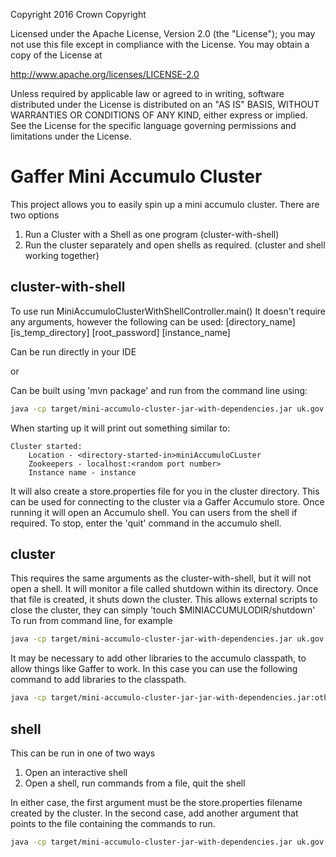 Copyright 2016 Crown Copyright

Licensed under the Apache License, Version 2.0 (the "License");
you may not use this file except in compliance with the License.
You may obtain a copy of the License at

  http://www.apache.org/licenses/LICENSE-2.0

Unless required by applicable law or agreed to in writing, software
distributed under the License is distributed on an "AS IS" BASIS,
WITHOUT WARRANTIES OR CONDITIONS OF ANY KIND, either express or implied.
See the License for the specific language governing permissions and
limitations under the License.

Gaffer Mini Accumulo Cluster
============================

This project allows you to easily spin up a mini accumulo cluster. There are two options
1. Run a Cluster with a Shell as one program (cluster-with-shell)
2. Run the cluster separately and open shells as required. (cluster and shell working together)

cluster-with-shell
------------------

To use run MiniAccumuloClusterWithShellController.main() It doesn't require any arguments, however the following can be used: [directory_name] [is_temp_directory] [root_password] [instance_name]

Can be run directly in your IDE

or

Can be built using 'mvn package' and run from the command line using:
```bash
java -cp target/mini-accumulo-cluster-jar-with-dependencies.jar uk.gov.gchq.gaffer.miniaccumulocluster.MiniAccumuloClusterWithShellController
```

When starting up it will print out something similar to:

```
Cluster started:
    Location - <directory-started-in>miniAccumuloCLuster
    Zookeepers - localhost:<random port number>
    Instance name - instance
```

It will also create a store.properties file for you in the cluster directory. This can be used for connecting to the cluster via a Gaffer Accumulo store.
Once running it will open an Accumulo shell. You can users from the shell if required.
To stop, enter the 'quit' command in the accumulo shell.

cluster
-------

This requires the same arguments as the cluster-with-shell, but it will not open a shell. It will monitor a file called shutdown within its directory. Once that file is created, it shuts down the cluster. This allows external scripts to close the cluster, they can simply 'touch $MINIACCUMULODIR/shutdown'
To run from command line, for example

```bash
java -cp target/mini-accumulo-cluster-jar-with-dependencies.jar uk.gov.gchq.gaffer.miniaccumulocluster.MiniAccumuloClusterController ~/miniAccumuloCluster false password instance
```

It may be necessary to add other libraries to the accumulo classpath, to allow things like Gaffer to work. In this case you can use the following command to add libraries to the classpath.
```bash
java -cp target/mini-accumulo-cluster-jar-jar-with-dependencies.jar:otherFile1.jar:otherFile2.jar uk.gov.gchq.gaffer.miniaccumulocluster.MiniAccumuloClusterController ~/miniAccumuloCluster false password instance
```

shell
-----

This can be run in one of two ways

1. Open an interactive shell
2. Open a shell, run commands from a file, quit the shell

In either case, the first argument must be the store.properties filename created by the cluster. In the second case, add another argument that points to the file containing the commands to run.

```bash
java -cp target/mini-accumulo-cluster-jar-with-dependencies.jar uk.gov.gchq.gaffer.miniaccumulocluster.MiniAccumuloShellController ~/miniAccumuloCluster/store.properties
```


